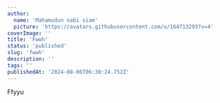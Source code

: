 ```yaml
---
author:
  name: 'Mahamudun nabi siam'
  picture: 'https://avatars.githubusercontent.com/u/164713293?v=4'
coverImage: ''
title: 'Fwwh'
status: 'published'
slug: 'fwwh'
description: ''
tags: ''
publishedAt: '2024-08-06T06:30:24.752Z'
---
```


Ffyyu
